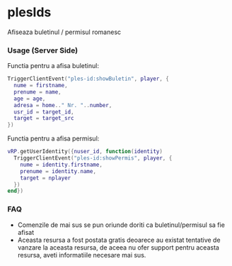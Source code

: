 # plesIds
Afiseaza buletinul / permisul romanesc

### Usage (Server Side)

Functia pentru a afisa buletinul:
```lua
TriggerClientEvent("ples-id:showBuletin", player, {
  nume = firstname, 
  prenume = name, 
  age = age, 
  adresa = home.." Nr. "..number, 
  usr_id = target_id, 
  target = target_src
})
```

Functia pentru a afisa permisul:
```lua
vRP.getUserIdentity({nuser_id, function(identity)
  TriggerClientEvent("ples-id:showPermis", player, {
    nume = identity.firstname, 
    prenume = identity.name, 
    target = nplayer
  })
end})
```

### FAQ
- Comenzile de mai sus se pun oriunde doriti ca buletinul/permisul sa fie afisat
- Aceasta resursa a fost postata gratis deoarece au existat tentative de vanzare la aceasta resursa, de aceea nu ofer support pentru aceasta resursa, aveti informatiile necesare mai sus.
